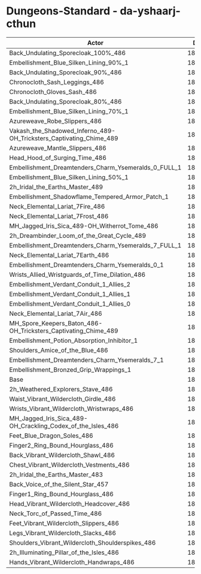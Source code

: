 # Dungeons-Standard - da-yshaarj-cthun
| Actor | DPS | Increase |
|---|:---:|:---:|
|Back_Undulating_Sporecloak_100%_486|184773|1.84%|
|Embellishment_Blue_Silken_Lining_90%_1|184719|1.81%|
|Back_Undulating_Sporecloak_90%_486|184418|1.64%|
|Chronocloth_Sash_Leggings_486|184354|1.61%|
|Chronocloth_Gloves_Sash_486|184126|1.48%|
|Back_Undulating_Sporecloak_80%_486|184111|1.48%|
|Embellishment_Blue_Silken_Lining_70%_1|183986|1.41%|
|Azureweave_Robe_Slippers_486|183888|1.35%|
|Vakash_the_Shadowed_Inferno_489-OH_Tricksters_Captivating_Chime_489|183742|1.27%|
|Azureweave_Mantle_Slippers_486|183543|1.16%|
|Head_Hood_of_Surging_Time_486|183471|1.12%|
|Embellishment_Dreamtenders_Charm_Ysemeralds_0_FULL_1|183455|1.11%|
|Embellishment_Blue_Silken_Lining_50%_1|183262|1.01%|
|2h_Iridal_the_Earths_Master_489|183173|0.96%|
|Embellishment_Shadowflame_Tempered_Armor_Patch_1|183138|0.94%|
|Neck_Elemental_Lariat_7Fire_486|182921|0.82%|
|Neck_Elemental_Lariat_7Frost_486|182918|0.82%|
|MH_Jagged_Iris_Sica_489-OH_Witherrot_Tome_486|182833|0.77%|
|2h_Dreambinder_Loom_of_the_Great_Cycle_489|182707|0.70%|
|Embellishment_Dreamtenders_Charm_Ysemeralds_7_FULL_1|182507|0.59%|
|Neck_Elemental_Lariat_7Earth_486|182451|0.56%|
|Embellishment_Dreamtenders_Charm_Ysemeralds_0_1|182439|0.55%|
|Wrists_Allied_Wristguards_of_Time_Dilation_486|182432|0.55%|
|Embellishment_Verdant_Conduit_1_Allies_2|182406|0.54%|
|Embellishment_Verdant_Conduit_1_Allies_1|182374|0.52%|
|Embellishment_Verdant_Conduit_1_Allies_0|182352|0.51%|
|Neck_Elemental_Lariat_7Air_486|182164|0.40%|
|MH_Spore_Keepers_Baton_486-OH_Tricksters_Captivating_Chime_489|182141|0.39%|
|Embellishment_Potion_Absorption_Inhibitor_1|181706|0.15%|
|Shoulders_Amice_of_the_Blue_486|181690|0.14%|
|Embellishment_Dreamtenders_Charm_Ysemeralds_7_1|181639|0.11%|
|Embellishment_Bronzed_Grip_Wrappings_1|181488|0.03%|
|Base|181434|0.00%|
|2h_Weathered_Explorers_Stave_486|181419|-0.01%|
|Waist_Vibrant_Wildercloth_Girdle_486|181147|-0.16%|
|Wrists_Vibrant_Wildercloth_Wristwraps_486|181118|-0.17%|
|MH_Jagged_Iris_Sica_489-OH_Crackling_Codex_of_the_Isles_486|181083|-0.19%|
|Feet_Blue_Dragon_Soles_486|181025|-0.23%|
|Finger2_Ring_Bound_Hourglass_486|181021|-0.23%|
|Back_Vibrant_Wildercloth_Shawl_486|180961|-0.26%|
|Chest_Vibrant_Wildercloth_Vestments_486|180824|-0.34%|
|2h_Iridal_the_Earths_Master_483|180805|-0.35%|
|Back_Voice_of_the_Silent_Star_457|180788|-0.36%|
|Finger1_Ring_Bound_Hourglass_486|180771|-0.37%|
|Head_Vibrant_Wildercloth_Headcover_486|180759|-0.37%|
|Neck_Torc_of_Passed_Time_486|180682|-0.41%|
|Feet_Vibrant_Wildercloth_Slippers_486|180640|-0.44%|
|Legs_Vibrant_Wildercloth_Slacks_486|180518|-0.50%|
|Shoulders_Vibrant_Wildercloth_Shoulderspikes_486|180491|-0.52%|
|2h_Illuminating_Pillar_of_the_Isles_486|180361|-0.59%|
|Hands_Vibrant_Wildercloth_Handwraps_486|180259|-0.65%|
